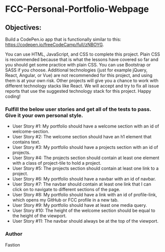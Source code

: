 # FCC-Personal-Portfolio-Webpage

## Objectives:
Build a CodePen.io app that is functionally similar to this: https://codepen.io/freeCodeCamp/full/zNBOYG.

You can use HTML, JavaScript, and CSS to complete this project. Plain CSS is recommended because that is what the lessons have covered so far and you should get some practice with plain CSS. You can use Bootstrap or SASS if you choose. Additional technologies (just for example jQuery, React, Angular, or Vue) are not recommended for this project, and using them is at your own risk. Other projects will give you a chance to work with different technology stacks like React. We will accept and try to fix all issue reports that use the suggested technology stack for this project. Happy coding!

### Fulfill the below user stories and get all of the tests to pass. Give it your own personal style.

* User Story #1: My portfolio should have a welcome section with an id of welcome-section.
* User Story #2: The welcome section should have an h1 element that contains text.
* User Story #3: My portfolio should have a projects section with an id of projects.
* User Story #4: The projects section should contain at least one element with a class of project-tile to hold a project.
* User Story #5: The projects section should contain at least one link to a project.
* User Story #6: My portfolio should have a navbar with an id of navbar.
* User Story #7: The navbar should contain at least one link that I can click on to navigate to different sections of the page.
* User Story #8: My portfolio should have a link with an id of profile-link, which opens my GitHub or FCC profile in a new tab.
* User Story #9: My portfolio should have at least one media query.
* User Story #10: The height of the welcome section should be equal to the height of the viewport.
* User Story #11: The navbar should always be at the top of the viewport.

### Author
Fastion
